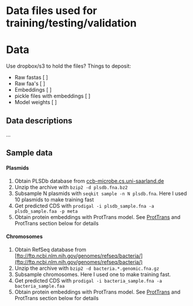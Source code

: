 # Data files used for training/testing/validation

# Data
Use dropbox/s3 to hold the files?
Things to deposit:
* Raw fastas [ ]
* Raw faa's [ ]
* Embeddings [ ]
* pickle files with embeddings [ ]
* Model weights [ ]

## Data descriptions
...

## Sample data

#### Plasmids

1. Obtain PLSDb database from [ccb-microbe.cs.uni-saarland.de](ccb-microbe.cs.uni-saarland.de)
2. Unzip the archive with `bzip2 -d plsdb.fna.bz2`
3. Subsample N plasmids with `seqkit sample -n N plsdb.fna`. Here I used 10 plasmids to make training fast
4. Get predicted CDS with `prodigal -i plsdb_sample.fna -a plsdb_sample.faa -p meta`
5. Obtain protein embeddings with ProtTrans model. See [ProtTrans](https://github.com/agemagician/ProtTrans) and ProtTrans section below for details

#### Chromosomes

1. Obtain RefSeq database from [ftp://ftp.ncbi.nlm.nih.gov/genomes/refseq/bacteria/](ftp://ftp.ncbi.nlm.nih.gov/genomes/refseq/bacteria/)
2. Unzip the archive with `bzip2 -d bacteria.*.genomic.fna.gz`
3. Subsample chromosomes. Here I used one to make training fast.
4. Get predicted CDS with `prodigal -i bacteria_sample.fna -a bacteria_sample.faa`
5. Obtain protein embeddings with ProtTrans model. See [ProtTrans](https://github.com/agemagician/ProtTrans) and ProtTrans section below for details